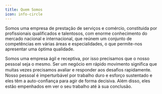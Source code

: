 ```yaml
---
title: Quem Somos
icon: info-circle
---
```


Somos uma empresa de prestação de serviços e comércio, constituida por profissionais qualificados e talentosos, com enorme conhecimento do mercado nacional e internacional, que reúnem um conjunto de competências em várias áreas e especialidades, o que permite-nos apresentar uma óptima qualidade.

Somos  uma  empresa  ágil  e  receptiva,  por  isso precisamos que o nosso pessoal seja o mesmo. 
Ser um negócio em rápido movimento signiﬁca que muitas vezes precisamos avaliar e responder aos  desaﬁos  rapidamente. 
Nosso pessoal é imperturbável por trabalho duro e esforço sustentado e eles têm a auto-conﬁança para agir de forma  decisiva. 
Além  disso,  eles  estão empenhados  em ver o seu trabalho até à sua conclusão.